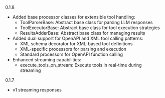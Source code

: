0.1.8
- Added base processor classes for extensible tool handling:
  - ToolParserBase: Abstract base class for parsing LLM responses
  - ToolExecutorBase: Abstract base class for tool execution strategies
  - ResultsAdderBase: Abstract base class for managing results
- Added dual support for OpenAPI and XML tool calling patterns:
  - XML schema decorator for XML-based tool definitions
  - XML-specific processors for parsing and execution
  - Standard processors for OpenAPI function calling
- Enhanced streaming capabilities:
  - execute_tools_on_stream: Execute tools in real-time during streaming

0.1.7
- v1 streaming responses
